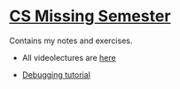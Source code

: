 # [CS Missing Semester](https://missing.csail.mit.edu/2020/)

Contains my notes and exercises.

* All videolectures are [here](https://www.youtube.com/playlist?list=PLyzOVJj3bHQuloKGG59rS43e29ro7I57J)

* [Debugging tutorial](https://github.com/spiside/pdb-tutorial)

